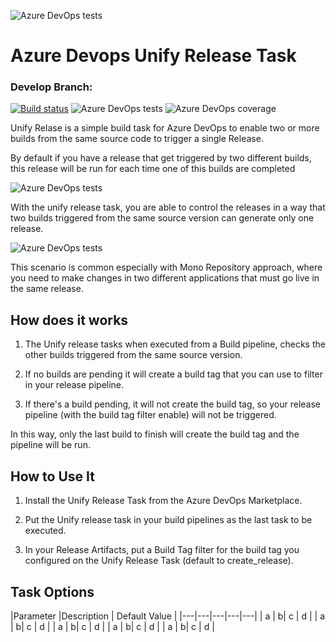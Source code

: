 ![Azure DevOps tests](https://github.com/psbds/azuredevops-unify-release/blob/master/images/extension-icon.png)
# Azure Devops Unify Release Task


### Develop Branch: 
[![Build status](https://dev.azure.com/padasil/AzureDevOps%20-%20Unify%20Release/_apis/build/status/Develop%20Build)](https://dev.azure.com/padasil/AzureDevOps%20-%20Unify%20Release/_build/latest?definitionId=9)
![Azure DevOps tests](https://img.shields.io/azure-devops/tests/padasil/AzureDevOps%20-%20Unify%20Release/9)
![Azure DevOps coverage](https://img.shields.io/azure-devops/coverage/padasil/AzureDevOps%20-%20Unify%20Release/9)

Unify Relase is a simple build task for Azure DevOps to enable two or more builds from the same source code to trigger a single Release.

By default if you have a release that get triggered by two different builds, this release will be run for each time one of this builds are completed

![Azure DevOps tests](https://github.com/psbds/azuredevops-unify-release/blob/master/docs/unify-release-before.png)

With the unify release task, you are able to control the releases in a way that two builds triggered from the same source version can generate only one release.

![Azure DevOps tests](https://github.com/psbds/azuredevops-unify-release/blob/master/docs/unify-release-after.png)

This scenario is common especially with Mono Repository approach, where you need to make changes in two different applications that must go live in the same release.

## How does it works
1. The Unify release tasks when executed from a Build pipeline, checks the other builds triggered from the same source version.

2.  If no builds are pending it will create a build tag that you can use to filter in your release pipeline.

3. If there's a build pending, it will not create the build tag, so your release pipeline (with the build tag filter enable) will not be triggered.

In this way, only the last build to finish will create the build tag and the pipeline will be run.

## How to Use It

1. Install the Unify Release Task from the Azure DevOps Marketplace.
   
2. Put the Unify release task in your build pipelines as the last task to be executed.
 
4. In your Release Artifacts, put a Build Tag filter for the build tag you configured on the Unify Release Task (default to create_release).


## Task Options

|Parameter   |Description   | Default Value   | 
|---|---|---|---|---|
| a  |   b|  c |  d |
| a  |   b|  c |  d |
| a  |   b|  c |  d |
| a  |   b|  c |  d |
| a  |   b|  c |  d |
